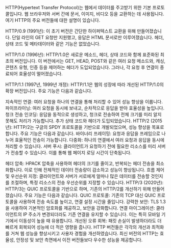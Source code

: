 HTTP(Hypertext Transfer Protocol)는 웹에서 데이터를 주고받기 위한 기본 프로토콜입니다. 웹 브라우저와 서버 간에 문서, 이미지, 비디오 등을 교환하는 데 사용됩니다. 여기 HTTP의 주요 버전들에 대한 설명이 있습니다.

HTTP/0.9 (1991년):
이 초기 버전은 간단한 하이퍼텍스트 교환을 위해 만들어졌습니다. 단일 라인의 GET 요청만 지원했고, 응답은 HTML 문서로만 이루어졌습니다. 헤더, 상태 코드 및 메타데이터와 같은 기능은 없었습니다.

HTTP/1.0 (1996년):
HTTP/1.0은 새로운 메소드, 헤더, 상태 코드와 함께 표준화된 최초의 버전입니다. 이 버전에서는 GET, HEAD, POST와 같은 여러 요청 메소드와, 캐싱, 콘텐츠 유형, 인증 등을 제어하는 헤더가 도입되었습니다. 그러나, 각 요청 후 연결이 종료되어 효율성이 떨어졌습니다.

HTTP/1.1 (1997년, 1999년 개정):
HTTP/1.1은 웹의 성장에 따라 개선된 HTTP/1.0의 확장 버전입니다. 주요 기능은 다음과 같습니다.

지속적인 연결: 여러 요청을 하나의 연결을 통해 처리할 수 있어 성능 향상을 이룹니다.
파이프라이닝: 여러 요청을 동시에 보내고, 순차적으로 응답을 받아 효율성을 높입니다.
청크 전송 인코딩: 응답을 동적으로 생성하고, 청크로 전송하여 전체 크기를 미리 알지 못해도 처리가 가능합니다.
추가 상태 코드와 헤더가 도입되었습니다.
HTTP/2 (2015년):
HTTP/2는 구글의 SPDY 프로토콜을 기반으로 개발되었으며, 성능 향상을 목표로 합니다. 주요 기능은 다음과 같습니다.
바이너리 프레이밍: 요청과 응답을 프레임으로 나누어 효율적인 전송이 가능합니다.
다중화: 하나의 연결에서 여러 요청과 응답을 동시에 처리할 수 있습니다.
서버 푸시: 클라이언트가 요청하기 전에 필요한 리소스를 미리 서버가 전송할 수 있습니다. 이를 통해 웹 페이지 로딩 시간이 단축됩니다.

헤더 압축: HPACK 압축을 사용하여 헤더의 크기를 줄이고, 반복되는 헤더 전송을 최소화합니다. 이로 인해 전체적인 데이터 전송량이 감소하고 성능이 향상됩니다.
흐름 제어 및 우선순위 지정: 클라이언트와 서버가 서로에게 얼마나 많은 데이터를 전송할 것인지를 조절하며, 특정 리소스의 전송 우선순위를 지정할 수 있습니다.
HTTP/3 (2020년):
HTTP/3는 QUIC 프로토콜을 기반으로 하며, 기존의 HTTP/2를 개선하기 위해 만들어졌습니다. 주요 기능은 다음과 같습니다.
QUIC 프로토콜: 기존의 TCP 대신 QUIC 프로토콜을 사용하여 전송 속도를 높이고, 연결 설정 시간을 줄입니다.
강력한 보안: TLS 1.3을 사용하여 기본적인 암호화를 제공하고, 보안을 강화합니다.
연결 마이그레이션: 클라이언트의 IP 주소가 변경되더라도 기존 연결을 유지할 수 있습니다. 이는 특히 모바일 기기에서 이동성이 높을 때 유용합니다.
개선된 오류 회복: 패킷 손실이 발생하더라도 더 빠르게 회복되어 성능에 더 적은 영향을 줍니다.
HTTP 버전들은 각각의 개선과 최적화를 거쳐 웹 성능을 향상시키고 사용자 경험을 개선하였습니다. 최신 버전의 HTTP는 효율성, 안정성 및 보안 측면에서 이전 버전들보다 우수한 성능을 제공합니다.
